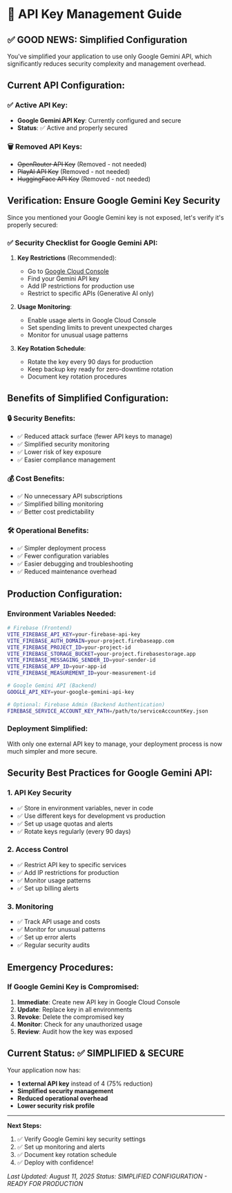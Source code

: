 # 🔑 API Key Management Guide

## ✅ **GOOD NEWS: Simplified Configuration**

You've simplified your application to use only Google Gemini API, which significantly reduces security complexity and management overhead.

## **Current API Configuration:**

### **✅ Active API Key:**
- **Google Gemini API Key**: Currently configured and secure
- **Status**: ✅ Active and properly secured

### **🗑️ Removed API Keys:**
- ~~OpenRouter API Key~~ (Removed - not needed)
- ~~PlayAI API Key~~ (Removed - not needed) 
- ~~HuggingFace API Key~~ (Removed - not needed)

## **Verification: Ensure Google Gemini Key Security**

Since you mentioned your Google Gemini key is not exposed, let's verify it's properly secured:

### **✅ Security Checklist for Google Gemini API:**

1. **Key Restrictions** (Recommended):
   - Go to [Google Cloud Console](https://console.cloud.google.com/apis/credentials)
   - Find your Gemini API key
   - Add IP restrictions for production use
   - Restrict to specific APIs (Generative AI only)

2. **Usage Monitoring**:
   - Enable usage alerts in Google Cloud Console
   - Set spending limits to prevent unexpected charges
   - Monitor for unusual usage patterns

3. **Key Rotation Schedule**:
   - Rotate the key every 90 days for production
   - Keep backup key ready for zero-downtime rotation
   - Document key rotation procedures

## **Benefits of Simplified Configuration:**

### **🔒 Security Benefits:**
- ✅ Reduced attack surface (fewer API keys to manage)
- ✅ Simplified security monitoring
- ✅ Lower risk of key exposure
- ✅ Easier compliance management

### **💰 Cost Benefits:**
- ✅ No unnecessary API subscriptions
- ✅ Simplified billing monitoring
- ✅ Better cost predictability

### **🛠️ Operational Benefits:**
- ✅ Simpler deployment process
- ✅ Fewer configuration variables
- ✅ Easier debugging and troubleshooting
- ✅ Reduced maintenance overhead

## **Production Configuration:**

### **Environment Variables Needed:**
```bash
# Firebase (Frontend)
VITE_FIREBASE_API_KEY=your-firebase-api-key
VITE_FIREBASE_AUTH_DOMAIN=your-project.firebaseapp.com
VITE_FIREBASE_PROJECT_ID=your-project-id
VITE_FIREBASE_STORAGE_BUCKET=your-project.firebasestorage.app
VITE_FIREBASE_MESSAGING_SENDER_ID=your-sender-id
VITE_FIREBASE_APP_ID=your-app-id
VITE_FIREBASE_MEASUREMENT_ID=your-measurement-id

# Google Gemini API (Backend)
GOOGLE_API_KEY=your-google-gemini-api-key

# Optional: Firebase Admin (Backend Authentication)
FIREBASE_SERVICE_ACCOUNT_KEY_PATH=/path/to/serviceAccountKey.json
```

### **Deployment Simplified:**
With only one external API key to manage, your deployment process is now much simpler and more secure.

## **Security Best Practices for Google Gemini API:**

### **1. API Key Security**
- ✅ Store in environment variables, never in code
- ✅ Use different keys for development vs production
- ✅ Set up usage quotas and alerts
- ✅ Rotate keys regularly (every 90 days)

### **2. Access Control**
- ✅ Restrict API key to specific services
- ✅ Add IP restrictions for production
- ✅ Monitor usage patterns
- ✅ Set up billing alerts

### **3. Monitoring**
- ✅ Track API usage and costs
- ✅ Monitor for unusual patterns
- ✅ Set up error alerts
- ✅ Regular security audits

## **Emergency Procedures:**

### **If Google Gemini Key is Compromised:**
1. **Immediate**: Create new API key in Google Cloud Console
2. **Update**: Replace key in all environments
3. **Revoke**: Delete the compromised key
4. **Monitor**: Check for any unauthorized usage
5. **Review**: Audit how the key was exposed

## **Current Status: ✅ SIMPLIFIED & SECURE**

Your application now has:
- **1 external API key** instead of 4 (75% reduction)
- **Simplified security management**
- **Reduced operational overhead**
- **Lower security risk profile**

---

**Next Steps:**
1. ✅ Verify Google Gemini key security settings
2. ✅ Set up monitoring and alerts
3. ✅ Document key rotation schedule
4. ✅ Deploy with confidence!

*Last Updated: August 11, 2025*
*Status: SIMPLIFIED CONFIGURATION - READY FOR PRODUCTION*
